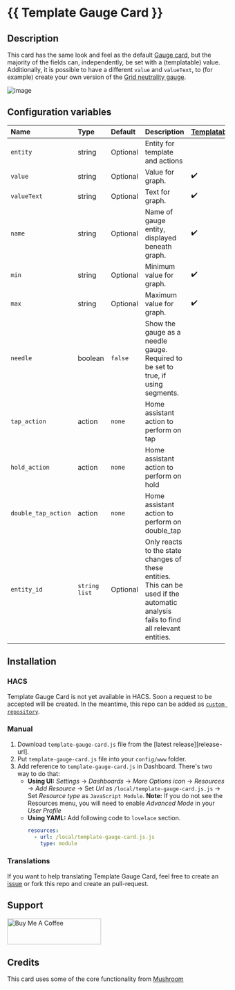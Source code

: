 # {{ Template Gauge Card }}

## Description

This card has the same look and feel as the default [Gauge card](https://www.home-assistant.io/dashboards/gauge/), but the majority of the fields can, independently, be set with a (templatable) value. Additionally, it is possible to have a different `value` and `valueText`, to (for example) create your own version of the [Grid neutrality gauge](https://www.home-assistant.io/dashboards/energy/#grid-neutrality-gauge).

![image](https://github.com/user-attachments/assets/ccefe63d-6cdc-448f-97a8-98b32e926ff0)

## Configuration variables

| Name                  | Type            | Default  | Description                                                | [Templatable](https://www.home-assistant.io/docs/configuration/templating/) |
| :-------------------- | :-------------- | :------- | :-----------------------------------------------------------------------------------------------------------------------------------|:---|
| `entity`              | string          | Optional | Entity for template and actions                                                                                                     |    |
| `value`               | string          | Optional | Value for graph.                                                                                                                    | ✔️ |
| `valueText`           | string          | Optional | Text for graph.                                                                                                                     | ✔️ |
| `name`                | string          | Optional | Name of gauge entity, displayed beneath graph.                                                                                      | ✔️ |
| `min`                 | string          | Optional | Minimum value for graph.                                                                                                            | ✔️ |
| `max`                 | string          | Optional | Maximum value for graph.                                                                                                            | ✔️ |
| `needle`              | boolean         | `false`  | Show the gauge as a needle gauge. Required to be set to true, if using segments.                                                    |    |
| `tap_action`          | action          | `none`   | Home assistant action to perform on tap                                                                                             |    |
| `hold_action`         | action          | `none`   | Home assistant action to perform on hold                                                                                            |    |
| `double_tap_action`   | action          | `none`   | Home assistant action to perform on double_tap                                                                                      |    |
| `entity_id`           | `string` `list` | Optional | Only reacts to the state changes of these entities. This can be used if the automatic analysis fails to find all relevant entities. |    |

## Installation

### HACS

Template Gauge Card is not yet available in HACS. Soon a request to be accepted will be created.  In the meantime, this repo can be added as [`custom repository`](https://www.hacs.xyz/docs/faq/custom_repositories/).


### Manual

1. Download `template-gauge-card.js` file from the [latest release][release-url].
2. Put `template-gauge-card.js` file into your `config/www` folder.
3. Add reference to `template-gauge-card.js` in Dashboard. There's two way to do that:
   - **Using UI:** _Settings_ → _Dashboards_ → _More Options icon_ → _Resources_ → _Add Resource_ → Set _Url_ as `/local/template-gauge-card.js.js` → Set _Resource type_ as `JavaScript Module`.
     **Note:** If you do not see the Resources menu, you will need to enable _Advanced Mode_ in your _User Profile_
   - **Using YAML:** Add following code to `lovelace` section.
     ```yaml
     resources:
       - url: /local/template-gauge-card.js.js
         type: module
     ```

### Translations

If you want to help translating Template Gauge Card, feel free to create an [issue](https://github.com/benjamin-dcs/template-gauge-card/issues) or fork this repo and create an pull-request.


## Support
<a href="https://www.buymeacoffee.com/benjamindcs" target="_blank"><img src="https://cdn.buymeacoffee.com/buttons/v2/default-yellow.png" alt="Buy Me A Coffee" style="height: 60px !important;width: 217px !important;" ></a>


## Credits

This card uses some of the core functionality from [Mushroom](https://github.com/piitaya/lovelace-mushroom/)
